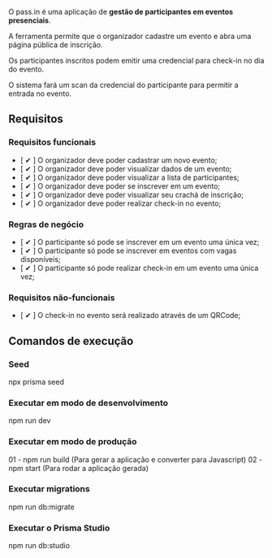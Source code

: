 O pass.in é uma aplicação de **gestão de participantes em eventos presenciais**.

A ferramenta permite que o organizador cadastre um evento e abra uma página pública de inscrição.

Os participantes inscritos podem emitir uma credencial para check-in no dia do evento.

O sistema fará um scan da credencial do participante para permitir a entrada no evento.

## Requisitos

### Requisitos funcionais

- [ ✔ ] O organizador deve poder cadastrar um novo evento;
- [ ✔ ] O organizador deve poder visualizar dados de um evento;
- [ ✔ ] O organizador deve poder visualizar a lista de participantes;
- [ ✔ ] O organizador deve poder se inscrever em um evento;
- [ ✔ ] O organizador deve poder visualizar seu crachá de inscrição;
- [ ✔ ] O organizador deve poder realizar check-in no evento;

### Regras de negócio

- [ ✔ ] O participante só pode se inscrever em um evento uma única vez;
- [ ✔ ] O participante só pode se inscrever em eventos com vagas disponíveis;
- [ ✔ ] O participante só pode realizar check-in em um evento uma única vez;

### Requisitos não-funcionais

- [ ✔ ] O check-in no evento será realizado através de um QRCode;

## Comandos de execução

### Seed
npx prisma seed

### Executar em modo de desenvolvimento
npm run dev

### Executar em modo de produção
01 - npm run build (Para gerar a aplicação e converter para Javascript)
02 - npm start (Para rodar a aplicação gerada)

### Executar migrations
npm run db:migrate

### Executar o Prisma Studio
npm run db:studio

